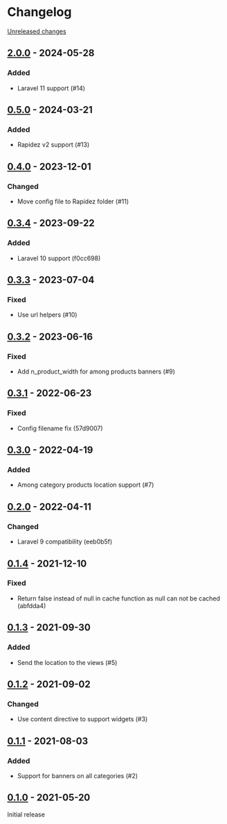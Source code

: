 # Changelog 

[Unreleased changes](https://github.com/rapidez/amasty-promo-banners/compare/2.0.0...master)
## [2.0.0](https://github.com/rapidez/amasty-promo-banners/releases/tag/2.0.0) - 2024-05-28

### Added

- Laravel 11 support (#14)

## [0.5.0](https://github.com/rapidez/amasty-promo-banners/releases/tag/0.5.0) - 2024-03-21

### Added

- Rapidez v2 support (#13)

## [0.4.0](https://github.com/rapidez/amasty-promo-banners/releases/tag/0.4.0) - 2023-12-01

### Changed

- Move config file to Rapidez folder (#11)

## [0.3.4](https://github.com/rapidez/amasty-promo-banners/releases/tag/0.3.4) - 2023-09-22

### Added

- Laravel 10 support (f0cc698)

## [0.3.3](https://github.com/rapidez/amasty-promo-banners/releases/tag/0.3.3) - 2023-07-04

### Fixed

- Use url helpers (#10)

## [0.3.2](https://github.com/rapidez/amasty-promo-banners/releases/tag/0.3.2) - 2023-06-16

### Fixed

- Add n_product_width for among products banners (#9)

## [0.3.1](https://github.com/rapidez/amasty-promo-banners/releases/tag/0.3.1) - 2022-06-23

### Fixed

- Config filename fix (57d9007)

## [0.3.0](https://github.com/rapidez/amasty-promo-banners/releases/tag/0.3.0) - 2022-04-19

### Added

- Among category products location support (#7)

## [0.2.0](https://github.com/rapidez/amasty-promo-banners/releases/tag/0.2.0) - 2022-04-11

### Changed

- Laravel 9 compatibility (eeb0b5f)

## [0.1.4](https://github.com/rapidez/amasty-promo-banners/releases/tag/0.1.4) - 2021-12-10

### Fixed

- Return false instead of null in cache function as null can not be cached (abfdda4)

## [0.1.3](https://github.com/rapidez/amasty-promo-banners/releases/tag/0.1.3) - 2021-09-30

### Added

- Send the location to the views (#5)

## [0.1.2](https://github.com/rapidez/amasty-promo-banners/releases/tag/0.1.2) - 2021-09-02

### Changed

- Use content directive to support widgets (#3)

## [0.1.1](https://github.com/rapidez/amasty-promo-banners/releases/tag/0.1.1) - 2021-08-03

### Added

- Support for banners on all categories (#2)

## [0.1.0](https://github.com/rapidez/amasty-promo-banners/releases/tag/0.1.0) - 2021-05-20

Initial release

